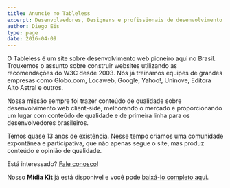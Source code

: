 ```yaml
---
title: Anuncie no Tableless
excerpt: Desenvolvedores, Designers e profissionais de desenvolvimento web acessam o Tableless.
author: Diego Eis
type: page
date: 2016-04-09
---
```


O Tableless é um site sobre desenvolvimento web pioneiro aqui no Brasil. Trouxemos o assunto sobre construir websites utilizando as recomendações do W3C desde 2003. Nós já treinamos equipes de grandes empresas como Globo.com, Locaweb, Google, Yahoo!, Uninove, Editora Alto Astral e outros.

Nossa missão sempre foi trazer conteúdo de qualidade sobre desenvolvimento web client-side, melhorando o mercado e proporcionando um lugar com conteúdo de qualidade e de primeira linha para os desenvolvedores brasileiros.

Temos quase 13 anos de existência. Nesse tempo criamos uma comunidade expontânea e participativa, que não apenas segue o site, mas produz conteúdo e opinião de qualidade.

<script async class="speakerdeck-embed" data-id="668b93c0bdc3013191822a9c30b9cc56" data-ratio="1.33333333333333" src="//speakerdeck.com/assets/embed.js"></script>

Está interessado? <a href="mailto:contato@tableless.com.br">Fale conosco</a>!

Nosso **Mídia Kit** já está disponível e você pode <a href="http://bit.ly/anuncie-tableless-pdf">baixá-lo completo aqui</a>.

